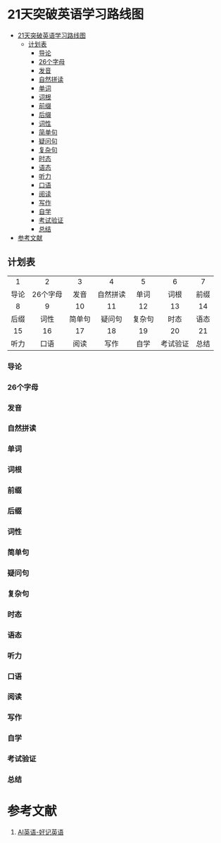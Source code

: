 # 21天突破英语学习路线图

- [21天突破英语学习路线图](#21天突破英语学习路线图)
  - [计划表](#计划表)
    - [导论](#导论)
    - [26个字母](#26个字母)
    - [发音](#发音)
    - [自然拼读](#自然拼读)
    - [单词](#单词)
    - [词根](#词根)
    - [前缀](#前缀)
    - [后缀](#后缀)
    - [词性](#词性)
    - [简单句](#简单句)
    - [疑问句](#疑问句)
    - [复杂句](#复杂句)
    - [时态](#时态)
    - [语态](#语态)
    - [听力](#听力)
    - [口语](#口语)
    - [阅读](#阅读)
    - [写作](#写作)
    - [自学](#自学)
    - [考试验证](#考试验证)
    - [总结](#总结)
- [参考文献](#参考文献)

## 计划表

|       |          |        |          |        |          |       |
| :---: | :------: | :----: | :------: | :----: | :------: | :---: |
|   1   |    2     |   3    |    4     |   5    |    6     |   7   |
| 导论  | 26个字母 |  发音  | 自然拼读 |  单词  |   词根   | 前缀  |
|   8   |    9     |   10   |    11    |   12   |    13    |  14   |
| 后缀  |   词性   | 简单句 |  疑问句  | 复杂句 |   时态   | 语态  |
|  15   |    16    |   17   |    18    |   19   |    20    |  21   |
| 听力  |   口语   |  阅读  |   写作   |  自学  | 考试验证 | 总结  |

### 导论

### 26个字母

### 发音

### 自然拼读

### 单词

### 词根

### 前缀

### 后缀

### 词性

### 简单句

### 疑问句

### 复杂句

### 时态

### 语态

### 听力

### 口语

### 阅读

### 写作

### 自学

### 考试验证

### 总结

# 参考文献

1. [AI英语-好记英语](https://www.xianglesong.com)

